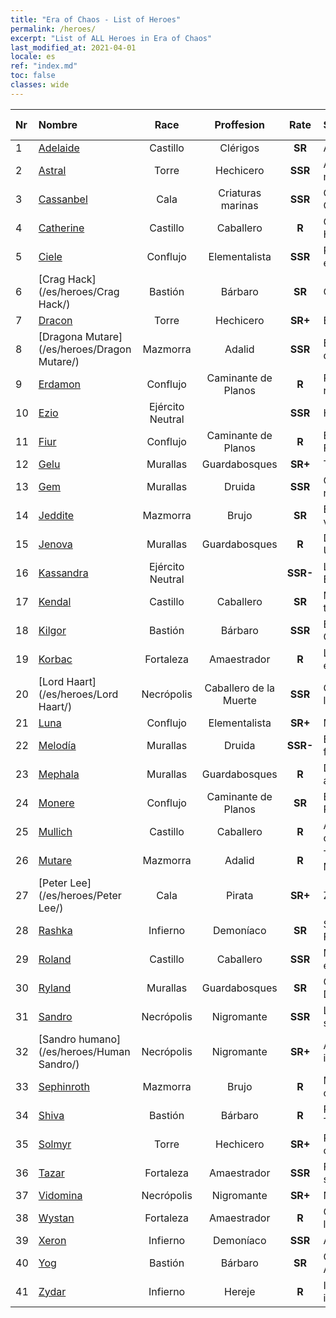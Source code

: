```yaml
---
title: "Era of Chaos - List of Heroes"
permalink: /heroes/
excerpt: "List of ALL Heroes in Era of Chaos"
last_modified_at: 2021-04-01
locale: es
ref: "index.md"
toc: false
classes: wide
---
```

  | Nr |    Nombre    |  Race   |  Proffesion   |  Rate  |    Specialty     | User Rate  | 
  |:---|:-----------|:-------:|:-------------:|:------:|:-----------------|:----:|
  | 1 | [Adelaide](/es/heroes/Adelaide/) | Castillo | Clérigos | **SR** |  Anillo Gélido | R+ |
  | 2 | [Astral](/es/heroes/Astral/) | Torre | Hechicero | **SSR** |  Amplificación mágica | SSR |
  | 3 | [Cassanbel](/es/heroes/Cassanbel/) | Cala | Criaturas marinas | **SSR** |  Canción del Océano | SSR |
  | 4 | [Catherine](/es/heroes/Catherine/) | Castillo | Caballero | **R** |  Cruzado de Hierro | R |
  | 5 | [Ciele](/es/heroes/Ciele/) | Conflujo | Elementalista | **SSR** |  Resonancia elemental | SSR |
  | 6 | [Crag Hack](/es/heroes/Crag Hack/) | Bastión | Bárbaro | **SR** |  Ofensa | R+ |
  | 7 | [Dracon](/es/heroes/Dracon/) | Torre | Hechicero | **SR+** |  Encantador | R |
  | 8 | [Dragona Mutare](/es/heroes/Dragon Mutare/) | Mazmorra | Adalid | **SSR** |  El Dragón despierta | SSR |
  | 9 | [Erdamon](/es/heroes/Erdamon/) | Conflujo | Caminante de Planos | **R** |  Rey de las rocas | R |
  | 10 | [Ezio](/es/heroes/Ezio/) | Ejército Neutral |  | **SSR** |  Hermandad | R+ |
  | 11 | [Fiur](/es/heroes/Fiur/) | Conflujo | Caminante de Planos | **R** |  Elemental de Fuego | R |
  | 12 | [Gelu](/es/heroes/Gelu/) | Murallas | Guardabosques | **SR+** |  Tirador | SR+ |
  | 13 | [Gem](/es/heroes/Gem/) | Murallas | Druida | **SSR** |  Curación natural | SSR |
  | 14 | [Jeddite](/es/heroes/Jeddite/) | Mazmorra | Brujo | **SR** |  El ciclo de la vida | SR |
  | 15 | [Jenova](/es/heroes/Jenova/) | Murallas | Guardabosques | **R** |  Dama Unicornio | R |
  | 16 | [Kassandra](/es/heroes/Kassandra/) | Ejército Neutral |  | **SSR-** |  Legión Espartana | R |
  | 17 | [Kendal](/es/heroes/Kendal/) | Castillo | Caballero | **SR** |  Maestro táctico | R |
  | 18 | [Kilgor](/es/heroes/Kilgor/) | Bastión | Bárbaro | **SSR** |  Behemoth de Guerra | SSR |
  | 19 | [Korbac](/es/heroes/Korbac/) | Fortaleza | Amaestrador | **R** |  Libélulas en el aire | R |
  | 20 | [Lord Haart](/es/heroes/Lord Haart/) | Necrópolis | Caballero de la Muerte | **SSR** |  Caballero de la Muerte | SR- |
  | 21 | [Luna](/es/heroes/Luna/) | Conflujo | Elementalista | **SR+** |  Muro infernal | R |
  | 22 | [Melodía](/es/heroes/Melodia/) | Murallas | Druida | **SSR-** |  Buena fortuna | R |
  | 23 | [Mephala](/es/heroes/Mephala/) | Murallas | Guardabosques | **R** |  Defensa absoluta | R |
  | 24 | [Monere](/es/heroes/Monere/) | Conflujo | Caminante de Planos | **SR** |  Elemental Psíquico | R |
  | 25 | [Mullich](/es/heroes/Mullich/) | Castillo | Caballero | **R** |  Asalto de carga | R+ |
  | 26 | [Mutare](/es/heroes/Mutare/) | Mazmorra | Adalid | **R** |  Torrente de Mazmorra | R |
  | 27 | [Peter Lee](/es/heroes/Peter Lee/) | Cala | Pirata | **SR+** |  Zarpar | R+ |
  | 28 | [Rashka](/es/heroes/Rashka/) | Infierno | Demoníaco | **SR** |  Señor del Fuego | R |
  | 29 | [Roland](/es/heroes/Roland/) | Castillo | Caballero | **SSR** |  Moral elevada | SR+ |
  | 30 | [Ryland](/es/heroes/Ryland/) | Murallas | Guardabosques | **SR** |  Guardia Dendroide | R |
  | 31 | [Sandro](/es/heroes/Sandro/) | Necrópolis | Nigromante | **SSR** |  La oscuridad se cierne | SSR |
  | 32 | [Sandro humano](/es/heroes/Human Sandro/) | Necrópolis | Nigromante | **SR+** |  Alma inmortal | SR |
  | 33 | [Sephinroth](/es/heroes/Sephinroth/) | Mazmorra | Brujo | **R** |  Mirada cristalina | R |
  | 34 | [Shiva](/es/heroes/Shiva/) | Bastión | Bárbaro | **R** |  Portador de Tormentas | R |
  | 35 | [Solmyr](/es/heroes/Solmyr/) | Torre | Hechicero | **SR+** |  Rayo en cadena | SR |
  | 36 | [Tazar](/es/heroes/Tazar/) | Fortaleza | Amaestrador | **SSR** |  Furia de sangre | SR |
  | 37 | [Vidomina](/es/heroes/Vidomina/) | Necrópolis | Nigromante | **SR+** |  Nigromante | R |
  | 38 | [Wystan](/es/heroes/Wystan/) | Fortaleza | Amaestrador | **R** |  Cazador de la Ciénaga | R |
  | 39 | [Xeron](/es/heroes/Xeron/) | Infierno | Demoníaco | **SSR** |  Archidiablo | SSR |
  | 40 | [Yog](/es/heroes/Yog/) | Bastión | Bárbaro | **SR** |  Cíclope Arrasador | SR |
  | 41 | [Zydar](/es/heroes/Zydar/) | Infierno | Hereje | **R** |  Invocación infernal | R |
